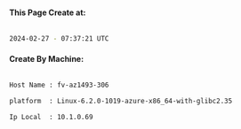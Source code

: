 
   
#### This Page Create at:

```bash

2024-02-27 - 07:37:21 UTC

```

#### Create By Machine:

```bash

Host Name : fv-az1493-306

platform  : Linux-6.2.0-1019-azure-x86_64-with-glibc2.35

Ip Local  : 10.1.0.69

```

